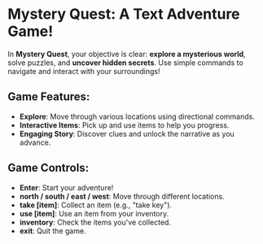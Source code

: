 # **Mystery Quest: A Text Adventure Game!**

In **Mystery Quest**, your objective is clear: **explore a mysterious world**, solve puzzles, and **uncover hidden secrets**. Use simple commands to navigate and interact with your surroundings!

## Game Features:
- **Explore**: Move through various locations using directional commands.
- **Interactive Items**: Pick up and use items to help you progress.
- **Engaging Story**: Discover clues and unlock the narrative as you advance.

## Game Controls:
- **Enter**: Start your adventure!
- **north / south / east / west**: Move through different locations.
- **take [item]**: Collect an item (e.g., "take key").
- **use [item]**: Use an item from your inventory.
- **inventory**: Check the items you've collected.
- **exit**: Quit the game.


